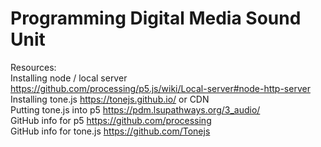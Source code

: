 # Programming Digital Media Sound Unit

Resources: <br>
Installing node / local server https://github.com/processing/p5.js/wiki/Local-server#node-http-server <br>
Installing tone.js https://tonejs.github.io/ or CDN <br>
Putting tone.js into p5 https://pdm.lsupathways.org/3_audio/ <br>
GitHub info for p5 https://github.com/processing <br>
GitHub info for tone.js https://github.com/Tonejs
